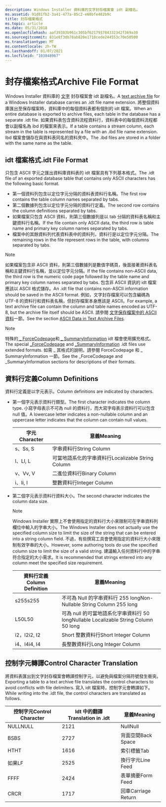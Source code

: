 ```yaml
---
description: Windows Installer 資料庫的文字封存檔案會 idt 副檔名。
ms.assetid: 91d81fb2-3a41-477a-85c2-e68bfe482b9c
title: 封存檔案格式
ms.topic: article
ms.date: 05/31/2018
ms.openlocfilehash: aaf39383b961c305bf621793784332342f369a30
ms.sourcegitcommit: 831e8f3db78ab820e1710cede244553c70e50500
ms.translationtype: MT
ms.contentlocale: zh-TW
ms.lasthandoff: 01/07/2021
ms.locfileid: "103848967"
---
```

# <a name="archive-file-format"></a><span data-ttu-id="f03f8-103">封存檔案格式</span><span class="sxs-lookup"><span data-stu-id="f03f8-103">Archive File Format</span></span>

<span data-ttu-id="f03f8-104">Windows Installer 資料庫的 [文字](text-archive-files.md) 封存檔案會 idt 副檔名。</span><span class="sxs-lookup"><span data-stu-id="f03f8-104">A [text archive file](text-archive-files.md) for a Windows Installer database carries an .idt file name extension.</span></span> <span data-ttu-id="f03f8-105">將整個資料庫匯出至保存檔案時，資料庫中的每個資料表都有個別的 idt 檔案。</span><span class="sxs-lookup"><span data-stu-id="f03f8-105">When an entire database is exported to archive files, each table in the database has a separate .idt file.</span></span> <span data-ttu-id="f03f8-106">如果資料表包含資料流程資料行，資料表中的每個資料流程都會以副檔名為 ibd 的檔案來表示。</span><span class="sxs-lookup"><span data-stu-id="f03f8-106">If a table contains a stream column, each stream in the table is represented by a file with an .ibd file name extension.</span></span> <span data-ttu-id="f03f8-107">Ibd 檔案會儲存在與資料表同名的資料夾中。</span><span class="sxs-lookup"><span data-stu-id="f03f8-107">The .ibd files are stored in a folder with the same name as the table.</span></span>

## <a name="idt-file-format"></a><span data-ttu-id="f03f8-108">idt 檔案格式</span><span class="sxs-lookup"><span data-stu-id="f03f8-108">.idt File Format</span></span>

<span data-ttu-id="f03f8-109">只包含 ASCII 字元之匯出資料庫資料表的 idt 檔案具有下列基本格式。</span><span class="sxs-lookup"><span data-stu-id="f03f8-109">The .idt file of an exported database table that contains only ASCII characters has the following basic format.</span></span>

-   <span data-ttu-id="f03f8-110">第一個資料列包含以定位字元分隔的資料表資料行名稱。</span><span class="sxs-lookup"><span data-stu-id="f03f8-110">The first row contains the table column names separated by tabs.</span></span>
-   <span data-ttu-id="f03f8-111">第二個數據列包含以定位字元分隔的資料行定義。</span><span class="sxs-lookup"><span data-stu-id="f03f8-111">The second row contains the column definitions separated by tabs.</span></span>
-   <span data-ttu-id="f03f8-112">如果檔案只包含 ASCII 資料，則第三個數據列是以 tab 分隔的資料表名稱和主鍵資料行名稱。</span><span class="sxs-lookup"><span data-stu-id="f03f8-112">If the file contain only ASCII data, the third row is table name and primary key column names separated by tabs.</span></span>
-   <span data-ttu-id="f03f8-113">檔案中的其餘資料列代表資料表中的資料列，資料行是以定位字元分隔。</span><span class="sxs-lookup"><span data-stu-id="f03f8-113">The remaining rows in the file represent rows in the table, with columns separated by tabs.</span></span>

> [!Note]  
> <span data-ttu-id="f03f8-114">如果檔案包含非 ASCII 資料，則第三個數據列是數值字碼頁，後面接著資料表名稱和主鍵資料行名稱，並以定位字元分隔。</span><span class="sxs-lookup"><span data-stu-id="f03f8-114">If the file contains non-ASCII data, the third row is the numeric code page followed by the table name and primary key column names separated by tabs.</span></span> <span data-ttu-id="f03f8-115">包含非 ASCII 資訊的 idt 檔案應該以 ASCII 格式儲存。</span><span class="sxs-lookup"><span data-stu-id="f03f8-115">An .idt file that contains non-ASCII information should be saved in the ASCII format.</span></span> <span data-ttu-id="f03f8-116">例如，文字封存檔案可以包含編碼為 UTF-8 的資料行和資料表名稱，但封存檔案本身應該是 ASCII。</span><span class="sxs-lookup"><span data-stu-id="f03f8-116">For example, a text archive file can contain the column and table names encoded as UTF-8, but the archive file itself should be ASCII.</span></span> <span data-ttu-id="f03f8-117">請參閱 [文字保存檔案中的 ASCII 資料](ascii-data-in-text-archive-files.md)一節。</span><span class="sxs-lookup"><span data-stu-id="f03f8-117">See the section [ASCII Data in Text Archive Files](ascii-data-in-text-archive-files.md).</span></span>

 

> [!Note]  
> <span data-ttu-id="f03f8-118">特殊的[ \_ ForceCodepage](-forcecodepage.md)和[ \_ SummaryInformation](-summaryinformation.md) idt 檔會使用擴充格式。</span><span class="sxs-lookup"><span data-stu-id="f03f8-118">The special [\_ForceCodepage](-forcecodepage.md) and [\_SummaryInformation](-summaryinformation.md) .idt files use extended formats.</span></span> <span data-ttu-id="f03f8-119">如需 \_ 其格式的說明，請參閱 ForceCodepage 和 \_ SummaryInformation 一節。</span><span class="sxs-lookup"><span data-stu-id="f03f8-119">See the \_ForceCodepage and \_SummaryInformation sections for descriptions of their formats.</span></span>

 

## <a name="column-definitions"></a><span data-ttu-id="f03f8-120">資料行定義</span><span class="sxs-lookup"><span data-stu-id="f03f8-120">Column Definitions</span></span>

<span data-ttu-id="f03f8-121">資料行定義是以字元表示。</span><span class="sxs-lookup"><span data-stu-id="f03f8-121">Column definitions are indicated by characters.</span></span>

-   <span data-ttu-id="f03f8-122">第一個字元表示資料行類型。</span><span class="sxs-lookup"><span data-stu-id="f03f8-122">The first character indicates the column type.</span></span> <span data-ttu-id="f03f8-123">小寫字母表示不可為 null 的資料行，而大寫字母表示資料行可以包含 null 值。</span><span class="sxs-lookup"><span data-stu-id="f03f8-123">A lowercase letter indicates a non-nullable column and an uppercase letter indicates that the column can contain null values.</span></span>

    | <span data-ttu-id="f03f8-124">字元</span><span class="sxs-lookup"><span data-stu-id="f03f8-124">Character</span></span> | <span data-ttu-id="f03f8-125">意義</span><span class="sxs-lookup"><span data-stu-id="f03f8-125">Meaning</span></span>                   |
    |-----------|---------------------------|
    | <span data-ttu-id="f03f8-126">s、S</span><span class="sxs-lookup"><span data-stu-id="f03f8-126">s, S</span></span>      | <span data-ttu-id="f03f8-127">字串資料行</span><span class="sxs-lookup"><span data-stu-id="f03f8-127">String Column</span></span>             |
    | <span data-ttu-id="f03f8-128">l、L</span><span class="sxs-lookup"><span data-stu-id="f03f8-128">l, L</span></span>      | <span data-ttu-id="f03f8-129">可當地語系化的字串資料行</span><span class="sxs-lookup"><span data-stu-id="f03f8-129">Localizable String Column</span></span> |
    | <span data-ttu-id="f03f8-130">v、V</span><span class="sxs-lookup"><span data-stu-id="f03f8-130">v, V</span></span>      | <span data-ttu-id="f03f8-131">二進位資料行</span><span class="sxs-lookup"><span data-stu-id="f03f8-131">Binary Column</span></span>             |
    | <span data-ttu-id="f03f8-132">i、I</span><span class="sxs-lookup"><span data-stu-id="f03f8-132">i, I</span></span>      | <span data-ttu-id="f03f8-133">整數資料行</span><span class="sxs-lookup"><span data-stu-id="f03f8-133">Integer Column</span></span>            |

    

     

-   <span data-ttu-id="f03f8-134">第二個字元表示資料行資料大小。</span><span class="sxs-lookup"><span data-stu-id="f03f8-134">The second character indicates the column data size.</span></span>

    > [!Note]  
    > <span data-ttu-id="f03f8-135">Windows Installer 實際上不會使用指定的資料行大小來限制可在字串資料列欄位中輸入的字串大小。</span><span class="sxs-lookup"><span data-stu-id="f03f8-135">The Windows Installer does not actually use the specified column size to limit the size of the string that can be entered into a string column field.</span></span> <span data-ttu-id="f03f8-136">不過，有些撰寫工具會使用指定的資料行大小來限制有效字串的大小。</span><span class="sxs-lookup"><span data-stu-id="f03f8-136">However, some authoring tools do use the specified column size to limit the size of a valid string.</span></span> <span data-ttu-id="f03f8-137">建議輸入任何資料行中的字串符合指定的大小需求。</span><span class="sxs-lookup"><span data-stu-id="f03f8-137">It is recommended that strings entered into any column meet the specified size requirement.</span></span>

     

    

    | <span data-ttu-id="f03f8-138">資料行定義</span><span class="sxs-lookup"><span data-stu-id="f03f8-138">Column Definition</span></span> | <span data-ttu-id="f03f8-139">意義</span><span class="sxs-lookup"><span data-stu-id="f03f8-139">Meaning</span></span>                                    |
    |-------------------|--------------------------------------------|
    | <span data-ttu-id="f03f8-140">s255</span><span class="sxs-lookup"><span data-stu-id="f03f8-140">s255</span></span>              | <span data-ttu-id="f03f8-141">不可為 Null 的字串資料行 255 long</span><span class="sxs-lookup"><span data-stu-id="f03f8-141">Non-Nullable String Column 255 long</span></span>        |
    | <span data-ttu-id="f03f8-142">L50</span><span class="sxs-lookup"><span data-stu-id="f03f8-142">L50</span></span>               | <span data-ttu-id="f03f8-143">可為 null 的可當地語系化字串資料行 50 long</span><span class="sxs-lookup"><span data-stu-id="f03f8-143">Nullable Localizable String Column 50 long</span></span> |
    | <span data-ttu-id="f03f8-144">i2，I2</span><span class="sxs-lookup"><span data-stu-id="f03f8-144">i2, I2</span></span>            | <span data-ttu-id="f03f8-145">Short 整數資料行</span><span class="sxs-lookup"><span data-stu-id="f03f8-145">Short Integer Column</span></span>                       |
    | <span data-ttu-id="f03f8-146">i4、I4</span><span class="sxs-lookup"><span data-stu-id="f03f8-146">i4, I4</span></span>            | <span data-ttu-id="f03f8-147">長整數資料行</span><span class="sxs-lookup"><span data-stu-id="f03f8-147">Long Integer Column</span></span>                        |

    

     

## <a name="control-character-translation"></a><span data-ttu-id="f03f8-148">控制字元轉譯</span><span class="sxs-lookup"><span data-stu-id="f03f8-148">Control Character Translation</span></span>

<span data-ttu-id="f03f8-149">將資料表匯出到文字封存檔案會轉譯控制字元，以避免與檔案分隔符號發生衝突。</span><span class="sxs-lookup"><span data-stu-id="f03f8-149">Exporting a table to a text archive file translates the control characters to avoid conflicts with file delimiters.</span></span> <span data-ttu-id="f03f8-150">寫入 idt 檔案時，控制字元會轉譯如下。</span><span class="sxs-lookup"><span data-stu-id="f03f8-150">While writing into the .idt file, the control characters are translated as follows.</span></span>



| <span data-ttu-id="f03f8-151">控制字元</span><span class="sxs-lookup"><span data-stu-id="f03f8-151">Control Character</span></span> | <span data-ttu-id="f03f8-152">Idt 中的翻譯</span><span class="sxs-lookup"><span data-stu-id="f03f8-152">Translation in .idt</span></span> | <span data-ttu-id="f03f8-153">意義</span><span class="sxs-lookup"><span data-stu-id="f03f8-153">Meaning</span></span>         |
|-------------------|---------------------|-----------------|
| <span data-ttu-id="f03f8-154">NULL</span><span class="sxs-lookup"><span data-stu-id="f03f8-154">NULL</span></span>              | <span data-ttu-id="f03f8-155">21</span><span class="sxs-lookup"><span data-stu-id="f03f8-155">21</span></span>                  | <span data-ttu-id="f03f8-156">Null</span><span class="sxs-lookup"><span data-stu-id="f03f8-156">Null</span></span>            |
| <span data-ttu-id="f03f8-157">BS</span><span class="sxs-lookup"><span data-stu-id="f03f8-157">BS</span></span>                | <span data-ttu-id="f03f8-158">27</span><span class="sxs-lookup"><span data-stu-id="f03f8-158">27</span></span>                  | <span data-ttu-id="f03f8-159">背面空間</span><span class="sxs-lookup"><span data-stu-id="f03f8-159">Back Space</span></span>      |
| <span data-ttu-id="f03f8-160">HT</span><span class="sxs-lookup"><span data-stu-id="f03f8-160">HT</span></span>                | <span data-ttu-id="f03f8-161">16</span><span class="sxs-lookup"><span data-stu-id="f03f8-161">16</span></span>                  | <span data-ttu-id="f03f8-162">索引標籤</span><span class="sxs-lookup"><span data-stu-id="f03f8-162">Tab</span></span>             |
| <span data-ttu-id="f03f8-163">如果</span><span class="sxs-lookup"><span data-stu-id="f03f8-163">LF</span></span>                | <span data-ttu-id="f03f8-164">25</span><span class="sxs-lookup"><span data-stu-id="f03f8-164">25</span></span>                  | <span data-ttu-id="f03f8-165">換行字元</span><span class="sxs-lookup"><span data-stu-id="f03f8-165">Line Feed</span></span>       |
| <span data-ttu-id="f03f8-166">FF</span><span class="sxs-lookup"><span data-stu-id="f03f8-166">FF</span></span>                | <span data-ttu-id="f03f8-167">24</span><span class="sxs-lookup"><span data-stu-id="f03f8-167">24</span></span>                  | <span data-ttu-id="f03f8-168">表單摘要</span><span class="sxs-lookup"><span data-stu-id="f03f8-168">Form Feed</span></span>       |
| <span data-ttu-id="f03f8-169">CR</span><span class="sxs-lookup"><span data-stu-id="f03f8-169">CR</span></span>                | <span data-ttu-id="f03f8-170">17</span><span class="sxs-lookup"><span data-stu-id="f03f8-170">17</span></span>                  | <span data-ttu-id="f03f8-171">回車</span><span class="sxs-lookup"><span data-stu-id="f03f8-171">Carriage Return</span></span> |



 

 

 



